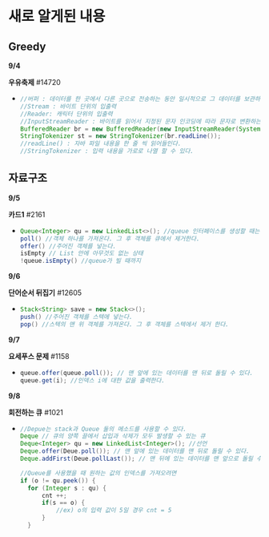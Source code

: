 #  새로 알게된 내용







## Greedy

**9/4**

**우유축제** #14720

* ```java
  //버퍼 : 데이터를 한 곳에서 다른 곳으로 전송하는 동안 일시적으로 그 데이터를 보관하는 임시 메모리 영역
  //Stream : 바이트 단위의 입출력
  //Reader: 캐릭터 단위의 입출력
  //InputStreamReader : 바이트를 읽어서 지정된 문자 인코딩에 따라 문자로 변환하는데 사용한다.
  BufferedReader br = new BufferedReader(new InputStreamReader(System.in));
  StringTokenizer st = new StringTokenizer(br.readLine());
  //readLine() : 자바 파일 내용을 한 줄 씩 읽어들인다.
  //StringTokenizer : 입력 내용을 가로로 나열 할 수 있다.
  ```



## 자료구조

**9/5**

**카드1** #2161

* ```java
  Queue<Integer> qu = new LinkedList<>(); //queue 인터페이스를 생성할 때는 LinkedList를 사용한다.
  poll() //객체 하나를 가져온다. 그 후 객체를 큐에서 제거한다.
  offer() //주어진 객체를 넣는다.
  isEmpty // List 안에 아무것도 없는 상태
  !queue.isEmpty() //queue가 빌 때까지
  ```

**9/6**

**단어순서 뒤집기** #12605

* ```java
  Stack<String> save = new Stack<>();
  push() //주어진 객체를 스텍에 넣는다.
  pop() //스텍의 맨 위 객체를 가져온다. 그 후 객체를 스텍에서 제거 한다.
  ```

**9/7**

**요세푸스 문제** #1158

* ```java
  queue.offer(queue.poll()); // 맨 앞에 있는 데이터를 맨 뒤로 돌릴 수 있다.
  queue.get(i); //인덱스 i에 대한 값을 출력한다.
  ```

**9/8**

**회전하는 큐** #1021

* ```java
  //Depue는 stack과 Queue 둘의 메소드를 사용할 수 있다.
  Deque // 큐의 양쪽 끌에서 삽입과 삭제가 모두 발생할 수 있는 큐
  Deque<Integer> qu = new LinkedList<Integer>(); //선언
  Deque.offer(Deue.poll()); // 맨 앞에 있는 데이터를 맨 뒤로 돌릴 수 있다.
  Deque.addFirst(Deue.pollLast()); // 맨 뒤에 있는 데이터를 맨 앞으로 돌릴 수 있다.
  
  //Queue를 사용했을 때 원하는 값의 인덱스를 가져오려면
  if (o != qu.peek()) {
  	for (Integer s : qu) {
  		cnt ++;
  		if(s == o) {
  			//ex) o의 입력 값이 5일 경우 cnt = 5
  		}			
  	}
  ```

